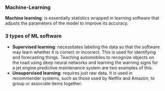 ### Machine-Learning

**Machine learning**: is essentially statistics wrapped in learning software that adjusts the parameters of the model to improve its accuracy.

### 3 types of ML software

- **Supervised learning**: necessitates labeling the data so that the software may learn whether it is correct or incorrect. This is used for identifying and forecasting things. Teaching automobiles to recognize objects on the road using deep neural networks and learning the warning signs for a jet engine predictive maintenance system are two examples of this.
- **Unsupervised learning**: requires just raw data. It is used in recommender systems, such as those used by Netflix and Amazon, to group or associate items together.

